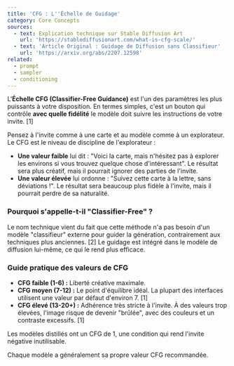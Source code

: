 ```yaml
---
title: 'CFG : L''Échelle de Guidage'
category: Core Concepts
sources:
  - text: Explication technique sur Stable Diffusion Art
    url: 'https://stablediffusionart.com/what-is-cfg-scale/'
  - text: 'Article Original : Guidage de Diffusion sans Classifieur'
    url: 'https://arxiv.org/abs/2207.12598'
related:
  - prompt
  - sampler
  - conditioning
---
```


L'**Échelle CFG (Classifier-Free Guidance)** est l'un des paramètres les plus puissants à votre disposition. En termes simples, c'est un bouton qui contrôle **avec quelle fidélité** le modèle doit suivre les instructions de votre invite. [1]

Pensez à l'invite comme à une carte et au modèle comme à un explorateur. Le CFG est le niveau de discipline de l'explorateur :
- **Une valeur faible** lui dit : "Voici la carte, mais n'hésitez pas à explorer les environs si vous trouvez quelque chose d'intéressant". Le résultat sera plus créatif, mais il pourrait ignorer des parties de l'invite.
- **Une valeur élevée** lui ordonne : "Suivez cette carte à la lettre, sans déviations !". Le résultat sera beaucoup plus fidèle à l'invite, mais il pourrait perdre de sa naturalité.

### Pourquoi s'appelle-t-il "Classifier-Free" ?

Le nom technique vient du fait que cette méthode n'a pas besoin d'un modèle "classifieur" externe pour guider la génération, contrairement aux techniques plus anciennes. [2] Le guidage est intégré dans le modèle de diffusion lui-même, ce qui le rend plus efficace.

### Guide pratique des valeurs de CFG

- **CFG faible (1-6) :** Liberté créative maximale.
- **CFG moyen (7-12) :** Le point d'équilibre idéal. La plupart des interfaces utilisent une valeur par défaut d'environ 7. [1]
- **CFG élevé (13-20+) :** Adhérence très stricte à l'invite. À des valeurs trop élevées, l'image risque de devenir "brûlée", avec des couleurs et un contraste excessifs. [1]

Les modèles distillés ont un CFG de 1, une condition qui rend l'invite négative inutilisable.

Chaque modèle a généralement sa propre valeur CFG recommandée.
